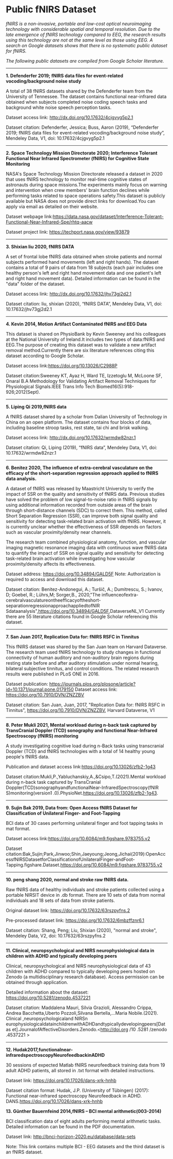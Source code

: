 # Public fNIRS Dataset

*fNIRS is a non-invasive, portable and low-cost optical neuroimaging technology with considerable spatial and temporal resolution. Due to the late emergence of fNIRS technology compared to EEG, the research results using this technology are not at the same level as those using EEG. A search on Google datasets shows that there is no systematic public dataset for fNIRS.*

*The following public datasets are compiled from Google Scholar literature.*

***

**1. Defenderfer 2019; fNIRS data files for event-related vocoding/background noise study**

A total of 38 fNIRS datasets shared by the Defenderfer team from the University of Tennessee. The dataset contains functional near-infrared data obtained when subjects completed noise coding speech tasks and background white noise speech perception tasks.

Dataset access link: <http://dx.doi.org/10.17632/4cjgvyg5p2.1>

Dataset citation: Defenderfer, Jessica; Buss, Aaron (2019), “Defenderfer 2019; fNIRS data files for event-related vocoding/background noise study”, Mendeley Data, V1, doi: 10.17632/4cjgvyg5p2.1

***

**2. Space Technology Mission Directorate 2020; Interference Tolerant Functional Near Infrared Spectrometer (fNIRS) for Cognitive State Monitoring**

NASA's Space Technology Mission Directorate released a dataset in 2020 that uses fNIRS technology to monitor real-time cognitive states of astronauts during space missions.The experiments mainly focus on warning and intervention when crew members' brain function declines while performing tasks related to space operations safety.This dataset is publicly available but NASA does not provide direct links for download.You can apply via email as detailed on their website.

Dataset webpage link:<https://data.nasa.gov/dataset/Interference-Tolerant-Functional-Near-Infrared-Spe/rhtq-aacw>

Dataset project link: <https://techport.nasa.gov/view/93879>&#x20;

***

**3. Shixian liu 2020, fNIRS DATA**

A set of frontal lobe fNIRS data obtained when stroke patients and normal subjects performed hand movements (left and right hands). The dataset contains a total of 9 pairs of data from 18 subjects (each pair includes one healthy person's left and right hand movement data and one patient's left and right hand movement data). Detailed information can be found in the "data" folder of the dataset.

Dataset access link: <http://dx.doi.org/10.17632/jhv73gj2d2.1>

Dataset citation: liu, shixian (2020), “fNIRS DATA”, Mendeley Data, V1, doi: 10.17632/jhv73gj2d2.1

***

**4. Kevin 2014, Motion Artifact Contaminated fNIRS and EEG Data**

This dataset is shared on PhysioBank by Kevin Sweeney and his colleagues at the National University of Ireland.It includes two types of data:fNIRS and EEG.The purpose of creating this dataset was to validate a new artifact removal method.Currently there are six literature references citing this dataset according to Google Scholar.

Dataset access link:<https://doi.org/10.13026/C2988P>

Dataset citation:Sweeney KT, Ayaz H, Ward TE, Izzetoglu M, McLoone SF, Onaral B.A Methodology for Validating Artifact Removal Techniques for Physiological Signals.IEEE Trans Info Tech Biomed16(5):918-926;2012(Sept).

***

**5. Liping Qi 2019,fNIRS data**

A fNIRS dataset shared by a scholar from Dalian University of Technology in China on an open platform. The dataset contains four blocks of data, including baseline stroop tasks, rest state, tai chi and brisk walking.

Dataset access link: <http://dx.doi.org/10.17632/wrmdw82nzr.1>

Dataset citation: Qi, Liping (2019), “fNIRS data”, Mendeley Data, V1, doi: 10.17632/wrmdw82nzr.1


***



**6. Benitez 2020, The influence of extra-cerebral vasculature on the efficacy of the short-separation regression approach applied to fNIRS data analysis.**

A dataset of fNIRS was released by Maastricht University to verify the impact of SSR on the quality and sensitivity of fNIRS data. Previous studies have solved the problem of low signal-to-noise ratio in fNIRS signals by using additional information recorded from outside areas of the brain through short-distance channels (SDC) to correct them. This method, called Short Separation Regression (SSR), can improve both signal quality and sensitivity for detecting task-related brain activation with fNIRS. However, it is currently unclear whether the effectiveness of SSR depends on factors such as vascular proximity/density near channels.

The research team combined physiological anatomy, function, and vascular imaging magnetic resonance imaging data with continuous wave fNIRS data to quantify the impact of SSR on signal quality and sensitivity for detecting task-related brain activation while investigating how vascular proximity/density affects its effectiveness.

Dataset address: <https://doi.org/10.34894/GALD5F> Note: Authorization is required to access and download this dataset.

Dataset citation: Benitez-Andonegui, A.; Turšič, A.; Dumitrescu, S.; Ivanov, D; Goebel, R.; Lührs,M; Sorger,B., 2020,"The influenceofextra-cerebralvasculatureontheefficacyoftheshort-separationregressionapproachappliedtofNIR Sdataanalysis",<https://doi.org/10.34894/GALD5F>,DataverseNL,V1 Currently there are 55 literature citations found in Google Scholar referencing this dataset.

***

**7. San Juan 2017, Replication Data for: fNIRS RSFC in Tinnitus**

This fNIRS dataset was shared by the San Juan team on Harvard Dataverse. The research team used fNIRS technology to study changes in functional connectivity of human auditory and non-auditory brain regions during resting state before and after auditory stimulation under normal hearing, bilateral subjective tinnitus, and control conditions. The related research results were published in PLoS ONE in 2016.

Dataset publication: <https://journals.plos.org/plosone/article?id=10.1371/journal.pone.0179150> Dataset access link: <https://doi.org/10.7910/DVN/ZNZZBV>

Dataset citation: San Juan, Juan, 2017, "Replication Data for: fNIRS RSFC in Tinnitus", <https://doi.org/10.7910/DVN/ZNZZBV>, Harvard Dataverse, V1

***

**8. Peter Mukli 2021, Mental workload during n-back task captured by TransCranial Doppler (TCD) sonography and functional Near-Infrared Spectroscopy (fNIRS) monitoring**

A study investigating cognitive load during n-Back tasks using transcranial Doppler (TCD) and fNIRS technologies with a total of 14 healthy young people's fNIRS data.

Publication and dataset access link:<https://doi.org/10.13026/zfb2-1g43> 

Dataset citation:Mukli,P.,Yabluchanskiy,A.,&Csipo,T.(2021).Mental workload during n-back task captured by TransCranial Doppler(TCD)sonographyandfunctionalNear-InfraredSpectroscopy(fNIR S)monitoring(version1 .0).PhysioNet.<https://doi.org/10.13026/zfb2-1g43>.

***

**9. Sujin Bak 2019, Data from: Open Access fNIRS Dataset for Classification of Unilateral Finger- and Foot-Tapping**

BCI data of 30 cases performing unilateral finger and foot tapping tasks in mat format.

Dataset access link:<https://doi.org/10.6084/m9.figshare.9783755.v2>

Dataset citation:Bak,Sujin;Park,Jinwoo;Shin,Jaeyoung;Jeong,Jichai(2019):OpenAccessfNIRSDatasetforClassificationofUnilateralFinger-andFoot-Tapping.figshare.Dataset.<https://doi.org/10.6084/m9.figshare.9783755.v2>


***

**10. peng shang 2020, normal and stroke raw fNIRS data.**

Raw fNIRS data of healthy individuals and stroke patients collected using a portable NIRSIT device in .db format. There are 10 sets of data from normal individuals and 18 sets of data from stroke patients.

Original dataset link: <https://doi.org/10.17632/63rszpyfns.2>

Pre-processed dataset link: <https://doi.org/10.17632/6mbzffznr6.1>

Dataset citation: Shang, Peng; Liu, Shixian (2020), "normal and stroke", Mendeley Data, V2, doi: 10.17632/63rszpyfns.2

***

**11. Clinical, neuropsychological and NIRS neurophysiological data in children with ADHD and typically developing peers**

Clinical, neuropsychological and NIRS neurophysiological data of 43 children with ADHD compared to typically developing peers hosted on Zenodo (a multidisciplinary research database). Access permission can be obtained through application.

Detailed information about the dataset: <https://doi.org/10.5281/zenodo.4537221>

Dataset citation: Maddalena Mauri, Silvia Grazioli, Alessandro Crippa, Andrea Bacchetta,Uberto Pozzoli,Silvana Bertella,...Maria Nobile.(2021). Clinical ,neuropsychologicaland NIRSn europhysiologicaldatainchildrenwithADHDandtypicallydevelopingpeers[Datas et].JournalofAffectiveDisorders.Zenodo.<http://doi.org /10 .5281 /zenodo .4537221 >

***

**12. Hudak2017,functionalnear-infraredspectroscopyNeurofeedbackinADHD**

30 sessions of expected Matlab fNIRS neurofeedback training data from 19 adult ADHD patients, all stored in .txt format with detailed instructions.

Dataset link: <https://doi.org/10.17026/dans-xrk-hnhb>

Dataset citation format: Hudak, J.P. (University of Tübingen) (2017): Functional near-infrared spectroscopy Neurofeedback in ADHD. DANS.<https://doi.org/10.17026/dans-xrk-hnhb>



**13. Günther Bauernfeind 2014,fNIRS – BCI mental arithmetic(003-2014)**

BCI classification data of eight adults performing mental arithmetic tasks. Detailed information can be found in the PDF documentation.

Dataset link: <http://bnci-horizon-2020.eu/database/data-sets>

Note: This link contains multiple BCI - EEG datasets and the third dataset is an fNIRS dataset.
